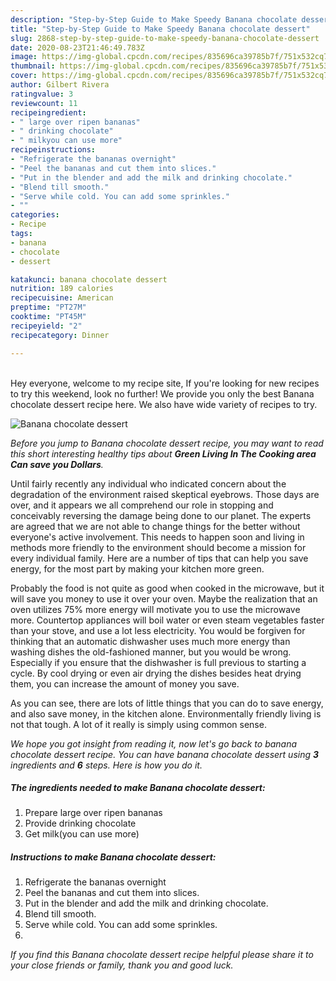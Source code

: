```yaml
---
description: "Step-by-Step Guide to Make Speedy Banana chocolate dessert"
title: "Step-by-Step Guide to Make Speedy Banana chocolate dessert"
slug: 2868-step-by-step-guide-to-make-speedy-banana-chocolate-dessert
date: 2020-08-23T21:46:49.783Z
image: https://img-global.cpcdn.com/recipes/835696ca39785b7f/751x532cq70/banana-chocolate-dessert-recipe-main-photo.jpg
thumbnail: https://img-global.cpcdn.com/recipes/835696ca39785b7f/751x532cq70/banana-chocolate-dessert-recipe-main-photo.jpg
cover: https://img-global.cpcdn.com/recipes/835696ca39785b7f/751x532cq70/banana-chocolate-dessert-recipe-main-photo.jpg
author: Gilbert Rivera
ratingvalue: 3
reviewcount: 11
recipeingredient:
- " large over ripen bananas"
- " drinking chocolate"
- " milkyou can use more"
recipeinstructions:
- "Refrigerate the bananas overnight"
- "Peel the bananas and cut them into slices."
- "Put in the blender and add the milk and drinking chocolate."
- "Blend till smooth."
- "Serve while cold. You can add some sprinkles."
- ""
categories:
- Recipe
tags:
- banana
- chocolate
- dessert

katakunci: banana chocolate dessert 
nutrition: 189 calories
recipecuisine: American
preptime: "PT27M"
cooktime: "PT45M"
recipeyield: "2"
recipecategory: Dinner

---
```

<br>
Hey everyone, welcome to my recipe site, If you're looking for new recipes to try this weekend, look no further! We provide you only the best Banana chocolate dessert recipe here. We also have wide variety of recipes to try.
<br>


![Banana chocolate dessert](https://img-global.cpcdn.com/recipes/835696ca39785b7f/751x532cq70/banana-chocolate-dessert-recipe-main-photo.jpg)

<i>Before you jump to Banana chocolate dessert recipe, you may want to read this short interesting healthy tips about 
<strong>Green Living In The Cooking area Can save you Dollars</strong>.</i>
</br>

Until fairly recently any individual who indicated concern about the degradation of the environment raised skeptical eyebrows. Those days are over, and it appears we all comprehend our role in stopping and conceivably reversing the damage being done to our planet. The experts are agreed that we are not able to change things for the better without everyone's active involvement. This needs to happen soon and living in methods more friendly to the environment should become a mission for every individual family. Here are a number of tips that can help you save energy, for the most part by making your kitchen more green.

Probably the food is not quite as good when cooked in the microwave, but it will save you money to use it over your oven. Maybe the realization that an oven utilizes 75% more energy will motivate you to use the microwave more. Countertop appliances will boil water or even steam vegetables faster than your stove, and use a lot less electricity. You would be forgiven for thinking that an automatic dishwasher uses much more energy than washing dishes the old-fashioned manner, but you would be wrong. Especially if you ensure that the dishwasher is full previous to starting a cycle. By cool drying or even air drying the dishes besides heat drying them, you can increase the amount of money you save.

As you can see, there are lots of little things that you can do to save energy, and also save money, in the kitchen alone. Environmentally friendly living is not that tough. A lot of it really is simply using common sense.


<i>We hope you got insight from reading it, now let's go back to banana chocolate dessert recipe. You can have banana chocolate dessert using <strong>3</strong> ingredients and <strong>6</strong> steps. Here is how you do it.
</i>

##### The ingredients needed to make Banana chocolate dessert:

1. Prepare  large over ripen bananas
1. Provide  drinking chocolate
1. Get  milk(you can use more)


##### Instructions to make Banana chocolate dessert:

1. Refrigerate the bananas overnight
1. Peel the bananas and cut them into slices.
1. Put in the blender and add the milk and drinking chocolate.
1. Blend till smooth.
1. Serve while cold. You can add some sprinkles.
1. 


<i>If you find this Banana chocolate dessert recipe helpful please share it to your close friends or family, thank you and good luck.</i>
